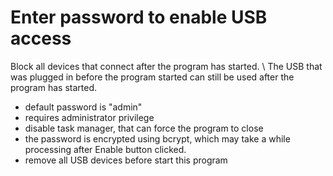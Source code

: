 # Enter password to enable USB access
Block all devices that connect after the program has started. \\
The USB that was plugged in before the program started can still be used after the program has started.

* default password is "admin"
* requires administrator privilege
* disable task manager, that can force the program to close
* the password is encrypted using bcrypt, which may take a while processing after Enable button clicked.
* remove all USB devices before start this program
